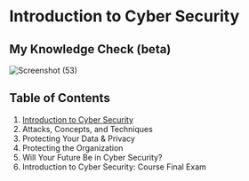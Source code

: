# Introduction to Cyber Security
## My Knowledge Check (beta)
![Screenshot (53)](https://github.com/KailaniBailey/CISCO-Cyber-Security/assets/158431578/d8d94509-6455-435f-b016-e8d4aa307503)
## Table of Contents
1. [Introduction to Cyber Security](https://github.com/KailaniBailey/CISCO-Cyber-Security/tree/main/Introduction-to-Cyber-Security/1.%20Introduction-to-Cyber-Security)
2. Attacks, Concepts, and Techniques
3. Protecting Your Data & Privacy
4. Protecting the Organization
5. Will Your Future Be in Cyber Security?
6. Introduction to Cyber Security: Course Final Exam
